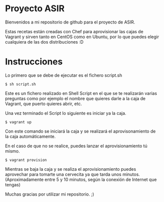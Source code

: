 # Proyecto ASIR

Bienvenidos a mi repositorio de github para el proyecto de ASIR.

Estas recetas están creadas con Chef para aprovisionar las cajas de Vagrant y sirven tanto en CentOS como en Ubuntu, por lo que puedes elegir cualquiera de las dos distribuciones :D

# Instrucciones

Lo primero que se debe de ejecutar es el fichero script.sh

```
$ sh script.sh
```

Este es un fichero realizado en Shell Script en el que se te realizarán varias preguntas como por ejemplo el nombre que quieres darle a la caja de Vagrant, que puerto quieres abrir, etc.

Una vez terminado el Script lo siguiente es iniciar ya la caja.

```
$ vagrant up
```

Con este comando se iniciará la caja y se realizará el aprovisonamiento de la caja automáticamente.

En el caso de que no se realice, puedes lanzar el aprovisionamiento tú mismo.

```
$ vagrant provision

```

Mientras se baja la caja y se realiza el aprovisionamiento puedes aprovechar para tomarte una cervecita ya que tarda unos minutos. (Aproximadamente entre 5 y 10 minutos, según la conexión de Internet que tengas)

Muchas gracias por utilizar mi repositorio. ;)
